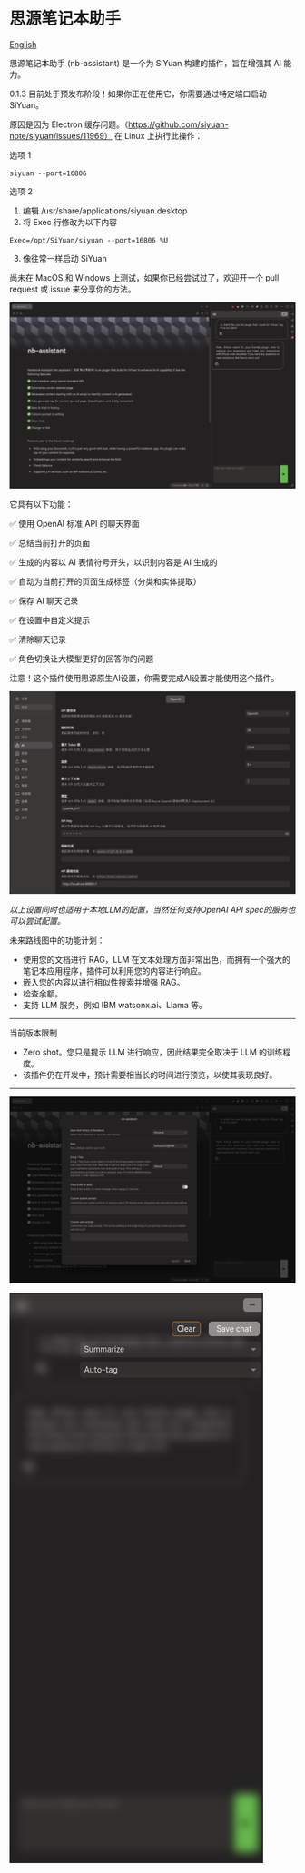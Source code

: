 
# 思源笔记本助手

[English](./README.md)

思源笔记本助手 (nb-assistant) 是一个为 SiYuan 构建的插件，旨在增强其 AI 能力。

0.1.3 目前处于预发布阶段！如果你正在使用它，你需要通过特定端口启动 SiYuan。

原因是因为 Electron 缓存问题。（https://github.com/siyuan-note/siyuan/issues/11969）
在 Linux 上执行此操作：

选项 1
```shell
siyuan --port=16806
```

选项 2
1. 编辑 /usr/share/applications/siyuan.desktop
2. 将 Exec 行修改为以下内容
```
Exec=/opt/SiYuan/siyuan --port=16806 %U
```
3. 像往常一样启动 SiYuan

尚未在 MacOS 和 Windows 上测试，如果你已经尝试过了，欢迎开一个 pull request 或 issue 来分享你的方法。


![preview](./preview.png)

它具有以下功能：

✅ 使用 OpenAI 标准 API 的聊天界面

✅ 总结当前打开的页面

✅ 生成的内容以 AI 表情符号开头，以识别内容是 AI 生成的

✅ 自动为当前打开的页面生成标签（分类和实体提取）

✅ 保存 AI 聊天记录

✅ 在设置中自定义提示

✅ 清除聊天记录

✅ 角色切换让大模型更好的回答你的问题

注意！这个插件使用思源原生AI设置，你需要完成AI设置才能使用这个插件。

![demo5](./images/demo4.png)

*以上设置同时也适用于本地LLM的配置，当然任何支持OpenAI API spec的服务也可以尝试配置。*

未来路线图中的功能计划：

* 使用您的文档进行 RAG，LLM 在文本处理方面非常出色，而拥有一个强大的笔记本应用程序，插件可以利用您的内容进行响应。
* 嵌入您的内容以进行相似性搜索并增强 RAG。
* 检查余额。
* 支持 LLM 服务，例如 IBM watsonx.ai、Llama 等。

---

当前版本限制

* Zero shot。您只是提示 LLM 进行响应，因此结果完全取决于 LLM 的训练程度。
* 该插件仍在开发中，预计需要相当长的时间进行预览，以使其表现良好。

---

![demo3](./images/demo3.png)

![demo2](./images/demo2.png)
